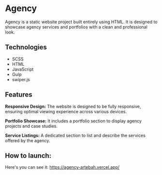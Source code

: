 # Agency
Agency is a static website project built entirely using HTML. It is designed to showcase agency services and portfolios with a clean and professional look.

## Technologies
* SCSS
* HTML
* JavaScript
* Gulp
* swiper.js

## Features
**Responsive Design:**
The website is designed to be fully responsive, ensuring optimal viewing experience across various devices.

**Portfolio Showcase:**
It includes a portfolio section to display agency projects and case studies.

**Service Listings:**
A dedicated section to list and describe the services offered by the agency.

## How to launch:
Here's you can see it: https://agency-artebah.vercel.app/
